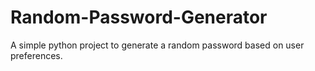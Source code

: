 # Random-Password-Generator
A simple python project to generate a random password based on user preferences.
